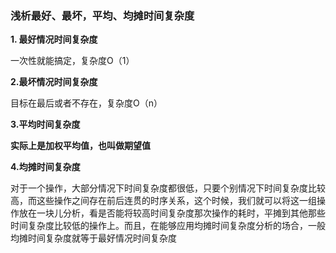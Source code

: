 ### 浅析最好、最坏，平均、均摊时间复杂度



**1. 最好情况时间复杂度**

一次性就能搞定，复杂度O（1）

**2.最坏情况时间复杂度**

目标在最后或者不存在，复杂度O（n）

**3.平均时间复杂度**

**实际上是加权平均值，也叫做期望值**

**4.均摊时间复杂度**

对于一个操作，大部分情况下时间复杂度都很低，只要个别情况下时间复杂度比较高，而这些操作之间存在前后连贯的时序关系，这个时候，我们就可以将这一组操作放在一块儿分析，看是否能将较高时间复杂度那次操作的耗时，平摊到其他那些时间复杂度比较低的操作上。而且，在能够应用均摊时间复杂度分析的场合，一般均摊时间复杂度就等于最好情况时间复杂度

